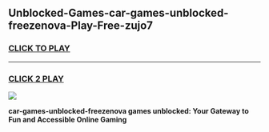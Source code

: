 
## Unblocked-Games-car-games-unblocked-freezenova-Play-Free-zujo7
<h3>
<a href="https://premium76.site?title=car-games-unblocked-freezenova&ref=18A1">CLICK TO PLAY</a></h3>
<hr>

<h3>
<a href="https://premium76.site?title=car-games-unblocked-freezenova&ref=18A1">CLICK 2 PLAY</a>
  
</h3>

<a href="https://premium76.site?title=car-games-unblocked-freezenova&ref=18A1"><img src="https://clearcache.store/games.png"></a>


**car-games-unblocked-freezenova games unblocked: Your Gateway to Fun and Accessible Online Gaming**
